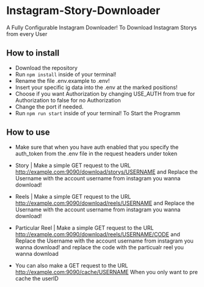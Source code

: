 # Instagram-Story-Downloader
A Fully Configurable Instagram Downloader! To Download Instagram Storys from every User

## How to install

* Download the repository
* Run ```npm install``` inside of your terminal!
* Rename the file .env.example to .env!
* Insert your specific ig data into the .env at the marked positions!
* Choose if you want Authorization by changing USE_AUTH from true for Authorization to false for no Authorization
* Change the port if needed.
* Run ```npm run start``` inside of your terminal! To Start the Programm


## How to use

* Make sure that when you have auth enabled that you specify the auth_token from the .env file in the request headers under token

* Story | Make a simple GET request to the URL http://example.com:9090/download/storys/USERNAME and Replace the Username with the account username from instagram you wanna download!
* Reels | Make a simple GET request to the URL http://example.com:9090/download/reels/USERNAME and Replace the Username with the account username from instagram you wanna download!
* Particular Reel | Make a simple GET request to the URL http://example.com:9090/download/reels/USERNAME/CODE and Replace the Username with the account username from instagram you wanna download! and replace the code with the particualr reel you wanna download
* You can also make a GET request to the URL http://example.com:9090/cache/USERNAME When you only want to pre cache the userID
